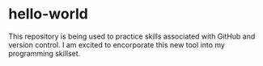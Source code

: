 # hello-world

This repository is being used to practice skills associated with GitHub and version control.
I am excited to encorporate this new tool into my programming skillset.
